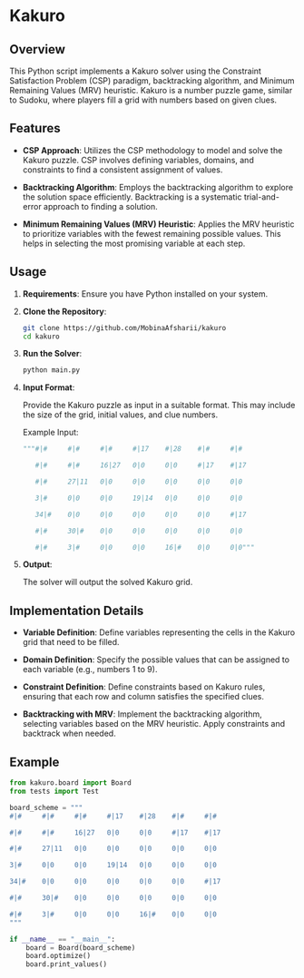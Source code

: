 # Kakuro

## Overview

This Python script implements a Kakuro solver using the Constraint Satisfaction Problem (CSP) paradigm, backtracking algorithm, and Minimum Remaining Values (MRV) heuristic. Kakuro is a number puzzle game, similar to Sudoku, where players fill a grid with numbers based on given clues.

## Features

- **CSP Approach**: Utilizes the  CSP methodology to model and solve the Kakuro puzzle. CSP involves defining variables, domains, and constraints to find a consistent assignment of values.

- **Backtracking Algorithm**: Employs the backtracking algorithm to explore the solution space efficiently. Backtracking is a systematic trial-and-error approach to finding a solution.

- **Minimum Remaining Values (MRV) Heuristic**: Applies the MRV heuristic to prioritize variables with the fewest remaining possible values. This helps in selecting the most promising variable at each step.

## Usage

1. **Requirements**: Ensure you have Python installed on your system.

2. **Clone the Repository**:

    ```bash
    git clone https://github.com/MobinaAfsharii/kakuro
    cd kakuro
    ```

3. **Run the Solver**:

    ```python
    python main.py
    ```

4. **Input Format**:

    Provide the Kakuro puzzle as input in a suitable format. This may include the size of the grid, initial values, and clue numbers.

    Example Input:

    ```python
    """#|#     #|#     #|#     #|17    #|28    #|#     #|#

       #|#     #|#     16|27   0|0     0|0     #|17    #|17

       #|#     27|11   0|0     0|0     0|0     0|0     0|0

       3|#     0|0     0|0     19|14   0|0     0|0     0|0

       34|#    0|0     0|0     0|0     0|0     0|0     #|17

       #|#     30|#    0|0     0|0     0|0     0|0     0|0

       #|#     3|#     0|0     0|0     16|#    0|0     0|0"""
    ```

5. **Output**:

    The solver will output the solved Kakuro grid.

## Implementation Details

- **Variable Definition**: Define variables representing the cells in the Kakuro grid that need to be filled.

- **Domain Definition**: Specify the possible values that can be assigned to each variable (e.g., numbers 1 to 9).

- **Constraint Definition**: Define constraints based on Kakuro rules, ensuring that each row and column satisfies the specified clues.

- **Backtracking with MRV**: Implement the backtracking algorithm, selecting variables based on the MRV heuristic. Apply constraints and backtrack when needed.

## Example

```python
from kakuro.board import Board
from tests import Test

board_scheme = """
#|#     #|#     #|#     #|17    #|28    #|#     #|#

#|#     #|#     16|27   0|0     0|0     #|17    #|17

#|#     27|11   0|0     0|0     0|0     0|0     0|0

3|#     0|0     0|0     19|14   0|0     0|0     0|0

34|#    0|0     0|0     0|0     0|0     0|0     #|17

#|#     30|#    0|0     0|0     0|0     0|0     0|0

#|#     3|#     0|0     0|0     16|#    0|0     0|0
"""

if __name__ == "__main__":
    board = Board(board_scheme)
    board.optimize()
    board.print_values()

```
